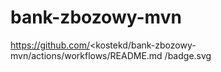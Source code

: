 # bank-zbozowy-mvn
https://github.com/<kostekd/bank-zbozowy-mvn/actions/workflows/README.md
/badge.svg
